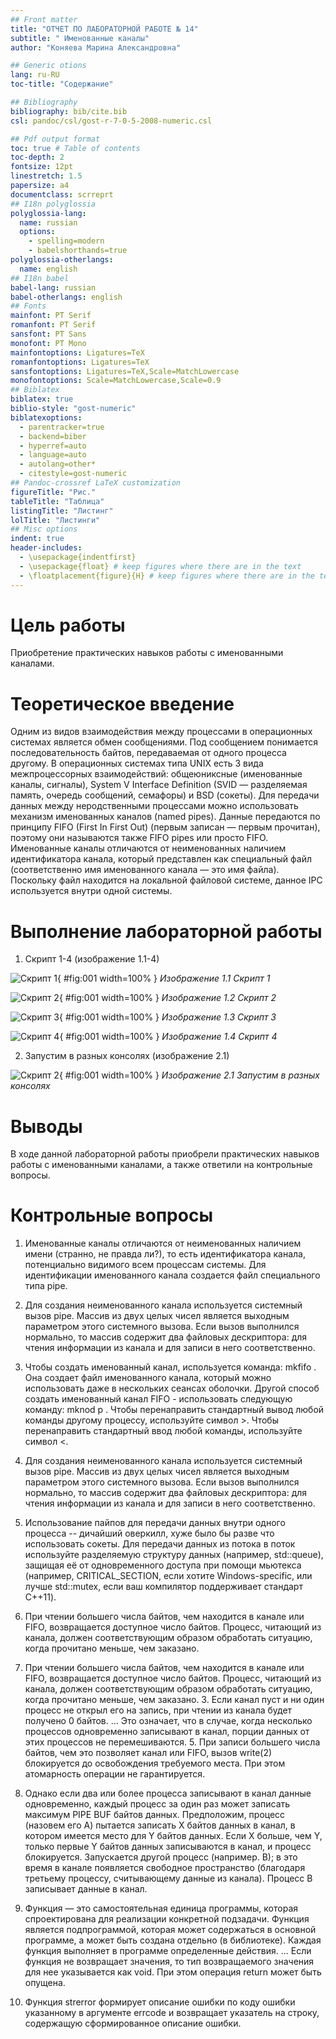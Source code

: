 ```yaml
---
## Front matter
title: "ОТЧЕТ ПО ЛАБОРАТОРНОЙ РАБОТЕ № 14"
subtitle: " Именованные каналы"
author: "Коняева Марина Александровна"

## Generic otions
lang: ru-RU
toc-title: "Содержание"

## Bibliography
bibliography: bib/cite.bib
csl: pandoc/csl/gost-r-7-0-5-2008-numeric.csl

## Pdf output format
toc: true # Table of contents
toc-depth: 2
fontsize: 12pt
linestretch: 1.5
papersize: a4
documentclass: scrreprt
## I18n polyglossia
polyglossia-lang:
  name: russian
  options:
	- spelling=modern
	- babelshorthands=true
polyglossia-otherlangs:
  name: english
## I18n babel
babel-lang: russian
babel-otherlangs: english
## Fonts
mainfont: PT Serif
romanfont: PT Serif
sansfont: PT Sans
monofont: PT Mono
mainfontoptions: Ligatures=TeX
romanfontoptions: Ligatures=TeX
sansfontoptions: Ligatures=TeX,Scale=MatchLowercase
monofontoptions: Scale=MatchLowercase,Scale=0.9
## Biblatex
biblatex: true
biblio-style: "gost-numeric"
biblatexoptions:
  - parentracker=true
  - backend=biber
  - hyperref=auto
  - language=auto
  - autolang=other*
  - citestyle=gost-numeric
## Pandoc-crossref LaTeX customization
figureTitle: "Рис."
tableTitle: "Таблица"
listingTitle: "Листинг"
lolTitle: "Листинги"
## Misc options
indent: true
header-includes:
  - \usepackage{indentfirst}
  - \usepackage{float} # keep figures where there are in the text
  - \floatplacement{figure}{H} # keep figures where there are in the text
---
```


# Цель работы

Приобретение практических навыков работы с именованными каналами.

# Теоретическое введение

Одним из видов взаимодействия между процессами в операционных системах является обмен сообщениями. Под сообщением понимается последовательность байтов,
передаваемая от одного процесса другому.
В операционных системах типа UNIX есть 3 вида межпроцессорных взаимодействий:
общеюниксные (именованные каналы, сигналы), System V Interface Definition (SVID —
разделяемая память, очередь сообщений, семафоры) и BSD (сокеты).
Для передачи данных между неродственными процессами можно использовать механизм именованных каналов (named pipes). Данные передаются по принципу FIFO (First
In First Out) (первым записан — первым прочитан), поэтому они называются также FIFO
pipes или просто FIFO. Именованные каналы отличаются от неименованных наличием
идентификатора канала, который представлен как специальный файл (соответственно
имя именованного канала — это имя файла). Поскольку файл находится на локальной
файловой системе, данное IPC используется внутри одной системы.

# Выполнение лабораторной работы

1. Скрипт 1-4 (изображение 1.1-4)

![Скрипт 1](image/14.1.png){ #fig:001 width=100% }
*Изображение 1.1  Скрипт 1*

![Скрипт 2](image/14.2.png){ #fig:001 width=100% }
*Изображение 1.2  Скрипт 2*

![Скрипт 3](image/14.3.png){ #fig:001 width=100% }
*Изображение 1.3  Скрипт 3*

![Скрипт 4](image/14.4.png){ #fig:001 width=100% }
*Изображение 1.4  Скрипт 4*

2. Запустим в разных консолях (изображение 2.1)

![Скрипт 2](image/14.5.png){ #fig:001 width=100% }
*Изображение 2.1 Запустим в разных консолях*

# Выводы

В ходе данной лабораторной работы приобрели практических навыков работы с именованными каналами, а также ответили на контрольные вопросы.

# Контрольные вопросы

1.	Именованные каналы отличаются от неименованных наличием имени (странно, не правда ли?), то есть идентификатора канала, потенциально видимого всем процессам системы. Для идентификации именованного канала создается файл специального типа pipe.

2.	Для создания неименованного канала используется системный вызов pipe. Массив из двух целых чисел является выходным параметром этого системного вызова. Если вызов выполнился нормально, то массив содержит два файловых дескриптора: для чтения информации из канала и для записи в него соответственно.

3.	Чтобы создать именованный канал, используется команда: mkfifo <pipe-name>. Она создает файл именованного канала, который можно использовать даже в нескольких сеансах оболочки. Другой способ создать именованный канал FIFO - использовать следующую команду: mknod p <pipe-name>. Чтобы перенаправить стандартный вывод любой команды другому процессу, используйте символ >. Чтобы перенаправить стандартный ввод любой команды, используйте символ <.

4.	Для создания неименованного канала используется системный вызов pipe. Массив из двух целых чисел является выходным параметром этого системного вызова. Если вызов выполнился нормально, то массив содержит два файловых дескриптора: для чтения информации из канала и для записи в него соответственно.

5.	Использование пайпов для передачи данных внутри одного процесса -- дичайший оверкилл, хуже было бы разве что использовать сокеты. Для передачи данных из потока в поток используйте разделяемую структуру данных (например, std::queue), защищая её от одновременного доступа при помощи мьютекса (например, CRITICAL_SECTION, если хотите Windows-specific, или лучше std::mutex, если ваш компилятор поддерживает стандарт C++11).

6.	При чтении большего числа байтов, чем находится в канале или FIFO, возвращается доступное число байтов. Процесс, читающий из канала, должен соответствующим образом обработать ситуацию, когда прочитано меньше, чем заказано.

7.	При чтении большего числа байтов, чем находится в канале или FIFO, возвращается доступное число байтов. Процесс, читающий из канала, должен соответствующим образом обработать ситуацию, когда прочитано меньше, чем заказано. 3. Если канал пуст и ни один процесс не открыл его на запись, при чтении из канала будет получено 0 байтов. ... Это означает, что в случае, когда несколько процессов одновременно записывают в канал, порции данных от этих процессов не перемешиваются. 5. При записи большего числа байтов, чем это позволяет канал или FIFO, вызов write(2) блокируется до освобождения требуемого места. При этом атомарность операции не гарантируется.

8. Однако если два или более процесса записывают в канал данные одновременно, каждый процесс за один раз может записать максимум PIPE BUF байтов данных. Предположим, процесс (назовем его А) пытается записать X байтов данных в канал, в котором имеется место для Y байтов данных. Если X больше, чем Y, только первые Y байтов данных записываются в канал, и процесс блокируется. Запускается другой процесс (например. В); в это время в канале появляется свободное пространство (благодаря третьему процессу, считывающему данные из канала). Процесс В записывает данные в канал.

9. Функция — это самостоятельная единица программы, которая спроектирована для реализации конкретной подзадачи. Функция является подпрограммой, которая может содержаться в основной программе, а может быть создана отдельно (в библиотеке). Каждая функция выполняет в программе определенные действия. ... Если функция не возвращает значения, то тип возвращаемого значения для нее указывается как void. При этом операция return может быть опущена.

10. Функция strerror формирует описание ошибки по коду ошибки указанному в аргументе errcode и возвращает указатель на строку, содержащую сформированное описание ошибки.